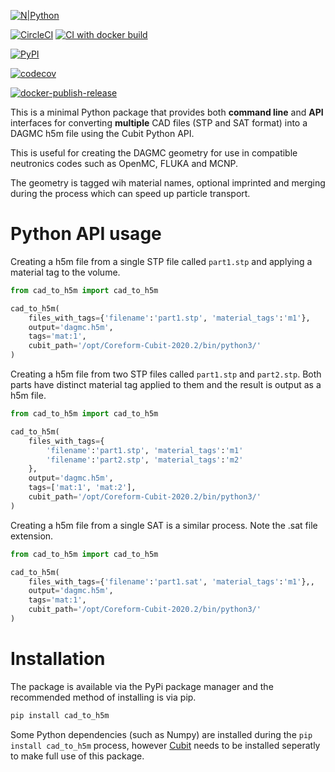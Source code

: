 [![N|Python](https://www.python.org/static/community_logos/python-powered-w-100x40.png)](https://www.python.org)

[![CircleCI](https://circleci.com/gh/fusion-energy/cad_to_h5m/tree/main.svg?style=svg)](https://circleci.com/gh/fusion-energy/cad_to_h5m/tree/main) [![CI with docker build](https://github.com/fusion-energy/cad_to_h5m/actions/workflows/ci_with_docker_build.yml/badge.svg)](https://github.com/fusion-energy/cad_to_h5m/actions/workflows/ci_with_docker_build.yml)

[![PyPI](https://img.shields.io/pypi/v/cad-to-h5m?color=brightgreen&label=pypi&logo=grebrightgreenen&logoColor=green)](https://pypi.org/project/cad-to-h5m/)

[![codecov](https://codecov.io/gh/fusion-energy/cad_to_h5m/branch/main/graph/badge.svg)](https://codecov.io/gh/fusion-energy/cad_to_h5m)

[![docker-publish-release](https://github.com/fusion-energy/cad_to_h5m/actions/workflows/docker_publish.yml/badge.svg)](https://github.com/fusion-energy/cad_to_h5m/actions/workflows/docker_publish.yml)

This is a minimal Python package that provides both **command line** and
**API** interfaces for converting **multiple** CAD files (STP and SAT format)
into a DAGMC h5m file using the Cubit Python API.

This is useful for creating the DAGMC geometry for use in compatible neutronics
codes such as OpenMC, FLUKA and MCNP.

The geometry is tagged wih material names, optional imprinted and merging
during the process which can speed up particle transport.

<!-- 
# Command line usage

Perhaps the most common use of this program is to convert a STP file into
DAGMC geometry.
```bash
cad-to-h5m -i part1.stp -o dagmc.h5m -t mat:1 -c /opt/Coreform-Cubit-2020.2/bin/python3/
```

- the ```-i``` or ```--input``` argument specifies the input CAD filename(s)
- the ```-o``` or ```--output``` argument specifies the output h5m filename
- the ```-t``` or ```--tags``` argument specifies the tags to apply to the CAD volumes.
- the ```-c``` or ```--cubit``` argument specifies the path to the Cubit python3 folder
- the ```-v``` or ```--verbose``` argument enables (true) or disables (false) the printing of additional details

Multiple STP or SAT files can also be combined and converted into a DAGMC
geometry. This example combines two STP files into a single geometry with
seperate material tags for each STP file and saves the result as a h5m file.

```bash
cad-to-h5m -i part1.stp part2.stp -o dagmc.h5m -t mat:1 mat:2 -c /opt/Coreform-Cubit-2020.2/bin/python3/
```

It is also possible to convert .sat files in the following way.

```bash
cad-to-h5m -i part1.sat -o dagmc.h5m -t mat:1 -c /opt/Coreform-Cubit-2020.2/bin/python3/
``` -->

# Python API usage

Creating a h5m file from a single STP file called ```part1.stp``` and applying
a material tag to the volume.

```python
from cad_to_h5m import cad_to_h5m

cad_to_h5m(
    files_with_tags={'filename':'part1.stp', 'material_tags':'m1'},
    output='dagmc.h5m',
    tags='mat:1',
    cubit_path='/opt/Coreform-Cubit-2020.2/bin/python3/'
)
```

Creating a h5m file from two STP files called ```part1.stp``` and ```part2.stp```.
Both parts have distinct material tag applied to them and the result is output
as a h5m file.

```python
from cad_to_h5m import cad_to_h5m

cad_to_h5m(
    files_with_tags={
        'filename':'part1.stp', 'material_tags':'m1'
        'filename':'part2.stp', 'material_tags':'m2'
    },
    output='dagmc.h5m',
    tags=['mat:1', 'mat:2'],
    cubit_path='/opt/Coreform-Cubit-2020.2/bin/python3/'
)
```

Creating a h5m file from a single SAT is a similar process. Note the .sat file
extension.

```python
from cad_to_h5m import cad_to_h5m

cad_to_h5m(
    files_with_tags={'filename':'part1.sat', 'material_tags':'m1'},,
    output='dagmc.h5m',
    tags='mat:1',
    cubit_path='/opt/Coreform-Cubit-2020.2/bin/python3/'
)
```

# Installation

The package is available via the PyPi package manager and the recommended
method of installing is via pip.
```bash
pip install cad_to_h5m
```

Some Python dependencies (such as Numpy) are installed during the ```pip install cad_to_h5m``` process, however [Cubit](https://coreform.com/products/coreform-cubit/) needs
to be installed seperatly to make full use of this package.
